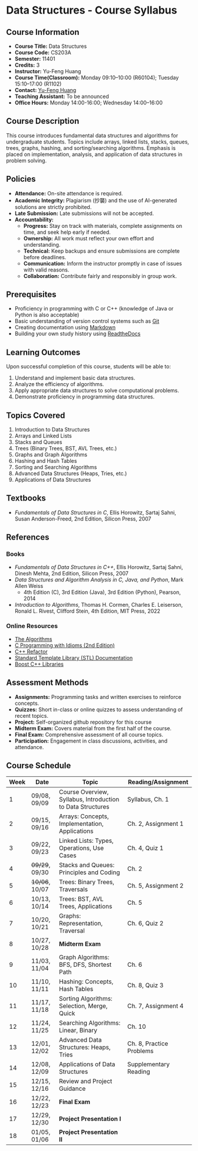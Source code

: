 # Data Structures - Course Syllabus

## Course Information
- **Course Title:** Data Structures  
- **Course Code:** CS203A  
- **Semester:** 11401  
- **Credits:** 3  
- **Instructor:** Yu-Feng Huang  
- **Course Time(Classroom):** Monday 09:10–10:00 (R60104); Tuesday 15:10–17:00 (R1102)  
- **Contact:** [Yu-Feng Huang](mailto:yfhuang@saturn.yzu.edu.tw)  
- **Teaching Assistant:** To be announced  
- **Office Hours:** Monday 14:00-16:00; Wednesday 14:00–16:00  

## Course Description
This course introduces fundamental data structures and algorithms for undergraduate students. Topics include arrays, linked lists, stacks, queues, trees, graphs, hashing, and sorting/searching algorithms. Emphasis is placed on implementation, analysis, and application of data structures in problem solving.

## Policies
- **Attendance:** On-site attendance is required.
- **Academic Integrity:** Plagiarism (抄襲) and the use of AI-generated solutions are strictly prohibited.
- **Late Submission:** Late submissions will not be accepted.
- **Accountability:**
    - **Progress:** Stay on track with materials, complete assignments on time, and seek help early if needed.
    - **Ownership:** All work must reflect your own effort and understanding.
    - **Technical:** Keep backups and ensure submissions are complete before deadlines.
    - **Communication:** Inform the instructor promptly in case of issues with valid reasons.
    - **Collaboration:** Contribute fairly and responsibly in group work.

## Prerequisites
- Proficiency in programming with C or C++ (knowledge of Java or Python is also acceptable)
- Basic understanding of version control systems such as [Git](https://git-scm.com/)
- Creating documentation using [Markdown](https://www.markdownguide.org/)
- Building your own study history using [ReadtheDocs](https://about.readthedocs.com/)

## Learning Outcomes
Upon successful completion of this course, students will be able to:
1. Understand and implement basic data structures.
2. Analyze the efficiency of algorithms.
3. Apply appropriate data structures to solve computational problems.
4. Demonstrate proficiency in programming data structures.

## Topics Covered
1. Introduction to Data Structures
2. Arrays and Linked Lists
3. Stacks and Queues
4. Trees (Binary Trees, BST, AVL Trees, etc.)
5. Graphs and Graph Algorithms
6. Hashing and Hash Tables
7. Sorting and Searching Algorithms
8. Advanced Data Structures (Heaps, Tries, etc.)
9. Applications of Data Structures

## Textbooks
- *Fundamentals of Data Structures in C*, Ellis Horowitz, Sartaj Sahni, Susan Anderson-Freed, 2nd Edition, Silicon Press, 2007 

## References

### Books
- *Fundamentals of Data Structures in C++*, Ellis Horowitz, Sartaj Sahni, Dinesh Mehta, 2nd Edition, Silicon Press, 2007
- *Data Structures and Algorithm Analysis in C, Java, and Python*, Mark Allen Weiss  
    - 4th Edition (C), 3rd Edition (Java), 3rd Edition (Python), Pearson, 2014
- *Introduction to Algorithms*, Thomas H. Cormen, Charles E. Leiserson, Ronald L. Rivest, Clifford Stein, 4th Edition, MIT Press, 2022

### Online Resources
- [The Algorithms](https://github.com/TheAlgorithms)
- [C Programming with Idioms (2nd Edition)](https://github.com/pangfengliu/C-programming-with-idioms-2nd-edition)
- [C++ Refactor](https://github.com/pangfengliu/Cplusplus-refactor)
- [Standard Template Library (STL) Documentation](https://en.cppreference.com/w/cpp/container)
- [Boost C++ Libraries](https://www.boost.org/)

## Assessment Methods
- **Assignments:** Programming tasks and written exercises to reinforce concepts.
- **Quizzes:** Short in-class or online quizzes to assess understanding of recent topics.
- **Project:** Self-organized github repository for this course
- **Midterm Exam:** Covers material from the first half of the course.
- **Final Exam:** Comprehensive assessment of all course topics.
- **Participation:** Engagement in class discussions, activities, and attendance.

## Course Schedule

| Week | Date             | Topic                                                      | Reading/Assignment                |
|------|------------------|------------------------------------------------------------|-----------------------------------|
| 1    | 09/08, 09/09     | Course Overview, Syllabus, Introduction to Data Structures | Syllabus, Ch. 1                   |
| 2    | 09/15, 09/16     | Arrays: Concepts, Implementation, Applications             | Ch. 2, Assignment 1               |
| 3    | 09/22, 09/23     | Linked Lists: Types, Operations, Use Cases                 | Ch. 4, Quiz 1                     |
| 4    | ~~09/29~~, 09/30 | Stacks and Queues: Principles and Coding                   | Ch. 2                             |
| 5    | ~~10/06~~, 10/07 | Trees: Binary Trees, Traversals                            | Ch. 5, Assignment 2               |
| 6    | 10/13, 10/14     | Trees: BST, AVL Trees, Applications                        | Ch. 5                             |
| 7    | 10/20, 10/21     | Graphs: Representation, Traversal                          | Ch. 6, Quiz 2                     |
| 8    | 10/27, 10/28     | **Midterm Exam**                                           |                                   |
| 9    | 11/03, 11/04     | Graph Algorithms: BFS, DFS, Shortest Path                  | Ch. 6                             |
| 10   | 11/10, 11/11     | Hashing: Concepts, Hash Tables                             | Ch. 8, Quiz 3                     |
| 11   | 11/17, 11/18     | Sorting Algorithms: Selection, Merge, Quick                | Ch. 7, Assignment 4               |
| 12   | 11/24, 11/25     | Searching Algorithms: Linear, Binary                       | Ch. 10                            |
| 13   | 12/01, 12/02     | Advanced Data Structures: Heaps, Tries                     | Ch. 8, Practice Problems          |
| 14   | 12/08, 12/09     | Applications of Data Structures                            | Supplementary Reading             |
| 15   | 12/15, 12/16     | Review and Project Guidance                                |                                   |
| 16   | 12/22, 12/23     | **Final Exam**                                             |                                   |
| 17   | 12/29, 12/30     | **Project Presentation I**                                 |                                   |
| 18   | 01/05, 01/06     | **Project Presentation II**                                |                                   |

